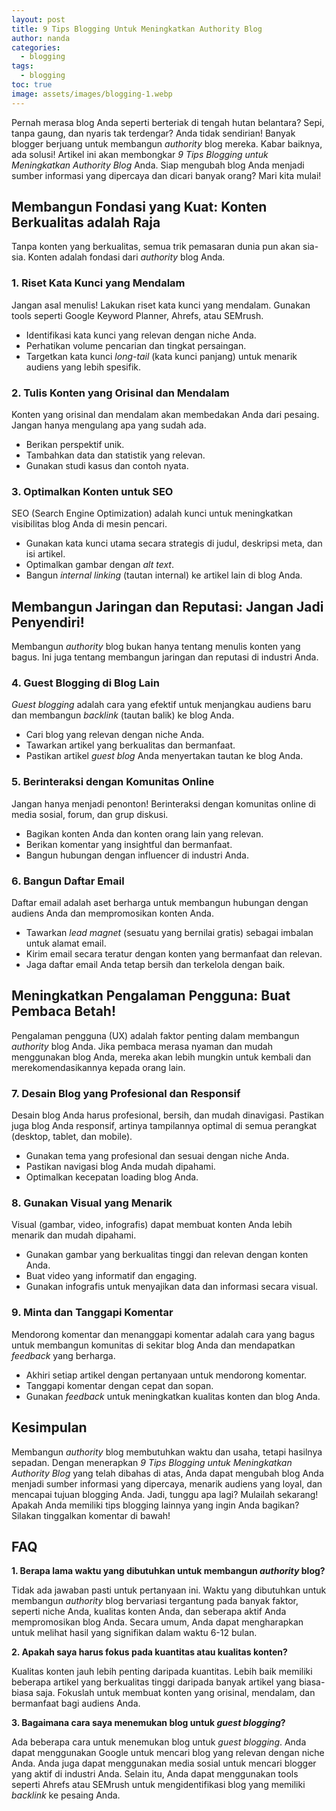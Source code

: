 ```yaml
---
layout: post
title: 9 Tips Blogging Untuk Meningkatkan Authority Blog
author: nanda
categories:
  - blogging
tags:
  - blogging
toc: true
image: assets/images/blogging-1.webp
---
```



Pernah merasa blog Anda seperti berteriak di tengah hutan belantara? Sepi, tanpa gaung, dan nyaris tak terdengar? Anda tidak sendirian! Banyak blogger berjuang untuk membangun _authority_ blog mereka. Kabar baiknya, ada solusi! Artikel ini akan membongkar _9 Tips Blogging untuk Meningkatkan Authority Blog_ Anda. Siap mengubah blog Anda menjadi sumber informasi yang dipercaya dan dicari banyak orang? Mari kita mulai!

## Membangun Fondasi yang Kuat: Konten Berkualitas adalah Raja

Tanpa konten yang berkualitas, semua trik pemasaran dunia pun akan sia-sia. Konten adalah fondasi dari _authority_ blog Anda.

### 1\. Riset Kata Kunci yang Mendalam

Jangan asal menulis! Lakukan riset kata kunci yang mendalam. Gunakan tools seperti Google Keyword Planner, Ahrefs, atau SEMrush.

- Identifikasi kata kunci yang relevan dengan niche Anda.
- Perhatikan volume pencarian dan tingkat persaingan.
- Targetkan kata kunci _long-tail_ (kata kunci panjang) untuk menarik audiens yang lebih spesifik.

### 2\. Tulis Konten yang Orisinal dan Mendalam

Konten yang orisinal dan mendalam akan membedakan Anda dari pesaing. Jangan hanya mengulang apa yang sudah ada.

- Berikan perspektif unik.
- Tambahkan data dan statistik yang relevan.
- Gunakan studi kasus dan contoh nyata.

### 3\. Optimalkan Konten untuk SEO

SEO (Search Engine Optimization) adalah kunci untuk meningkatkan visibilitas blog Anda di mesin pencari.

- Gunakan kata kunci utama secara strategis di judul, deskripsi meta, dan isi artikel.
- Optimalkan gambar dengan _alt text_.
- Bangun _internal linking_ (tautan internal) ke artikel lain di blog Anda.

## Membangun Jaringan dan Reputasi: Jangan Jadi Penyendiri!

Membangun _authority_ blog bukan hanya tentang menulis konten yang bagus. Ini juga tentang membangun jaringan dan reputasi di industri Anda.

### 4\. Guest Blogging di Blog Lain

_Guest blogging_ adalah cara yang efektif untuk menjangkau audiens baru dan membangun _backlink_ (tautan balik) ke blog Anda.

- Cari blog yang relevan dengan niche Anda.
- Tawarkan artikel yang berkualitas dan bermanfaat.
- Pastikan artikel _guest blog_ Anda menyertakan tautan ke blog Anda.

### 5\. Berinteraksi dengan Komunitas Online

Jangan hanya menjadi penonton! Berinteraksi dengan komunitas online di media sosial, forum, dan grup diskusi.

- Bagikan konten Anda dan konten orang lain yang relevan.
- Berikan komentar yang insightful dan bermanfaat.
- Bangun hubungan dengan influencer di industri Anda.

### 6\. Bangun Daftar Email

Daftar email adalah aset berharga untuk membangun hubungan dengan audiens Anda dan mempromosikan konten Anda.

- Tawarkan _lead magnet_ (sesuatu yang bernilai gratis) sebagai imbalan untuk alamat email.
- Kirim email secara teratur dengan konten yang bermanfaat dan relevan.
- Jaga daftar email Anda tetap bersih dan terkelola dengan baik.

## Meningkatkan Pengalaman Pengguna: Buat Pembaca Betah!

Pengalaman pengguna (UX) adalah faktor penting dalam membangun _authority_ blog Anda. Jika pembaca merasa nyaman dan mudah menggunakan blog Anda, mereka akan lebih mungkin untuk kembali dan merekomendasikannya kepada orang lain.

### 7\. Desain Blog yang Profesional dan Responsif

Desain blog Anda harus profesional, bersih, dan mudah dinavigasi. Pastikan juga blog Anda responsif, artinya tampilannya optimal di semua perangkat (desktop, tablet, dan mobile).

- Gunakan tema yang profesional dan sesuai dengan niche Anda.
- Pastikan navigasi blog Anda mudah dipahami.
- Optimalkan kecepatan loading blog Anda.

### 8\. Gunakan Visual yang Menarik

Visual (gambar, video, infografis) dapat membuat konten Anda lebih menarik dan mudah dipahami.

- Gunakan gambar yang berkualitas tinggi dan relevan dengan konten Anda.
- Buat video yang informatif dan engaging.
- Gunakan infografis untuk menyajikan data dan informasi secara visual.

### 9\. Minta dan Tanggapi Komentar

Mendorong komentar dan menanggapi komentar adalah cara yang bagus untuk membangun komunitas di sekitar blog Anda dan mendapatkan _feedback_ yang berharga.

- Akhiri setiap artikel dengan pertanyaan untuk mendorong komentar.
- Tanggapi komentar dengan cepat dan sopan.
- Gunakan _feedback_ untuk meningkatkan kualitas konten dan blog Anda.

## Kesimpulan

Membangun _authority_ blog membutuhkan waktu dan usaha, tetapi hasilnya sepadan. Dengan menerapkan _9 Tips Blogging untuk Meningkatkan Authority Blog_ yang telah dibahas di atas, Anda dapat mengubah blog Anda menjadi sumber informasi yang dipercaya, menarik audiens yang loyal, dan mencapai tujuan blogging Anda. Jadi, tunggu apa lagi? Mulailah sekarang! Apakah Anda memiliki tips blogging lainnya yang ingin Anda bagikan? Silakan tinggalkan komentar di bawah!

## FAQ

**1\. Berapa lama waktu yang dibutuhkan untuk membangun _authority_ blog?**

Tidak ada jawaban pasti untuk pertanyaan ini. Waktu yang dibutuhkan untuk membangun _authority_ blog bervariasi tergantung pada banyak faktor, seperti niche Anda, kualitas konten Anda, dan seberapa aktif Anda mempromosikan blog Anda. Secara umum, Anda dapat mengharapkan untuk melihat hasil yang signifikan dalam waktu 6-12 bulan.

**2\. Apakah saya harus fokus pada kuantitas atau kualitas konten?**

Kualitas konten jauh lebih penting daripada kuantitas. Lebih baik memiliki beberapa artikel yang berkualitas tinggi daripada banyak artikel yang biasa-biasa saja. Fokuslah untuk membuat konten yang orisinal, mendalam, dan bermanfaat bagi audiens Anda.

**3\. Bagaimana cara saya menemukan blog untuk _guest blogging_?**

Ada beberapa cara untuk menemukan blog untuk _guest blogging_. Anda dapat menggunakan Google untuk mencari blog yang relevan dengan niche Anda. Anda juga dapat menggunakan media sosial untuk mencari blogger yang aktif di industri Anda. Selain itu, Anda dapat menggunakan tools seperti Ahrefs atau SEMrush untuk mengidentifikasi blog yang memiliki _backlink_ ke pesaing Anda.
